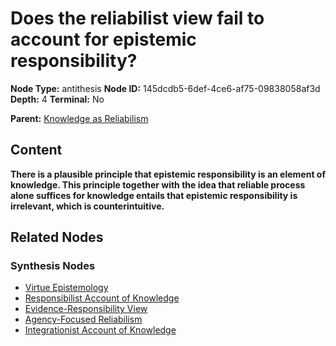 # Does the reliabilist view fail to account for epistemic responsibility?

**Node Type:** antithesis
**Node ID:** 145dcdb5-6def-4ce6-af75-09838058af3d
**Depth:** 4
**Terminal:** No

**Parent:** [Knowledge as Reliabilism](knowledge-as-reliabilism-synthesis-eace054d-4e15-4814-8d46-9d08dba0ba85.md)

## Content

**There is a plausible principle that epistemic responsibility is an element of knowledge. This principle together with the idea that reliable process alone suffices for knowledge entails that epistemic responsibility is irrelevant, which is counterintuitive.**

## Related Nodes

### Synthesis Nodes

- [Virtue Epistemology](virtue-epistemology-synthesis-1bb1b63c-771f-4f0e-a99e-ce0831991ffa.md)
- [Responsibilist Account of Knowledge](responsibilist-account-of-knowledge-synthesis-c2a1ad46-7ed2-4454-9eb2-3cb028d4a651.md)
- [Evidence-Responsibility View](evidence-responsibility-view-synthesis-8f917cf7-3f1a-4e81-aeda-bb0192ece0c0.md)
- [Agency-Focused Reliabilism](agency-focused-reliabilism-synthesis-730a2c2b-13c4-44a3-9f75-ab4afb029a35.md)
- [Integrationist Account of Knowledge](integrationist-account-of-knowledge-synthesis-aabdfa21-bcd6-4338-a385-2672b08bf5d9.md)
